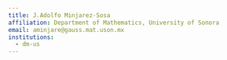 ```yaml
---
title: J.Adolfo Minjarez-Sosa
affiliation: Department of Mathematics, University of Sonora
email: aminjare@gauss.mat.uson.mx
institutions:
  - dm-us
---
```

